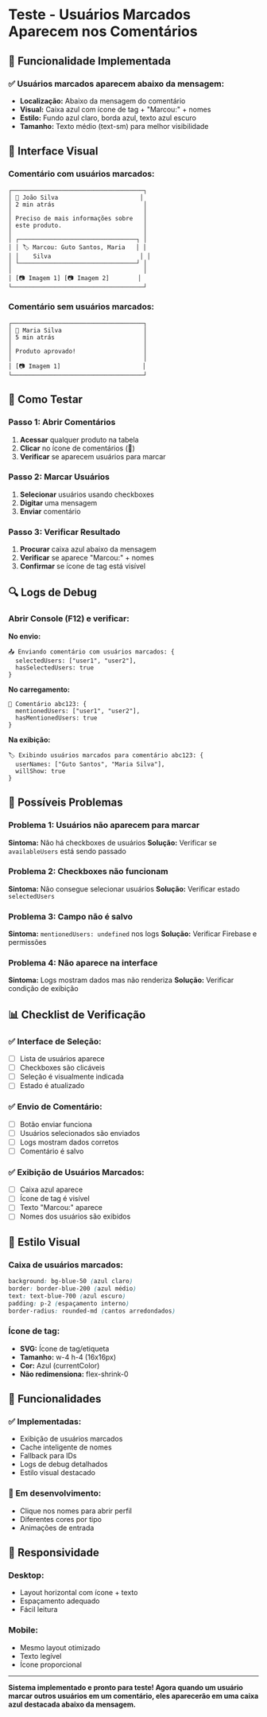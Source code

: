 # Teste - Usuários Marcados Aparecem nos Comentários

## 🎯 **Funcionalidade Implementada**

### **✅ Usuários marcados aparecem abaixo da mensagem:**
- **Localização:** Abaixo da mensagem do comentário
- **Visual:** Caixa azul com ícone de tag + "Marcou:" + nomes
- **Estilo:** Fundo azul claro, borda azul, texto azul escuro
- **Tamanho:** Texto médio (text-sm) para melhor visibilidade

## 🎨 **Interface Visual**

### **Comentário com usuários marcados:**
```
┌─────────────────────────────────────┐
│ 👤 João Silva                       │
│ 2 min atrás                         │
│                                     │
│ Preciso de mais informações sobre   │
│ este produto.                       │
│                                     │
│ ┌─────────────────────────────────┐ │
│ │ 🏷️ Marcou: Guto Santos, Maria   │ │
│ │    Silva                         │ │
│ └─────────────────────────────────┘ │
│                                     │
│ [📷 Imagem 1] [📷 Imagem 2]        │
└─────────────────────────────────────┘
```

### **Comentário sem usuários marcados:**
```
┌─────────────────────────────────────┐
│ 👤 Maria Silva                       │
│ 5 min atrás                         │
│                                     │
│ Produto aprovado!                   │
│                                     │
│ [📷 Imagem 1]                       │
└─────────────────────────────────────┘
```

## 🧪 **Como Testar**

### **Passo 1: Abrir Comentários**
1. **Acessar** qualquer produto na tabela
2. **Clicar** no ícone de comentários (💬)
3. **Verificar** se aparecem usuários para marcar

### **Passo 2: Marcar Usuários**
1. **Selecionar** usuários usando checkboxes
2. **Digitar** uma mensagem
3. **Enviar** comentário

### **Passo 3: Verificar Resultado**
1. **Procurar** caixa azul abaixo da mensagem
2. **Verificar** se aparece "Marcou:" + nomes
3. **Confirmar** se ícone de tag está visível

## 🔍 **Logs de Debug**

### **Abrir Console (F12) e verificar:**

**No envio:**
```
📤 Enviando comentário com usuários marcados: {
  selectedUsers: ["user1", "user2"],
  hasSelectedUsers: true
}
```

**No carregamento:**
```
📝 Comentário abc123: {
  mentionedUsers: ["user1", "user2"],
  hasMentionedUsers: true
}
```

**Na exibição:**
```
🏷️ Exibindo usuários marcados para comentário abc123: {
  userNames: ["Guto Santos", "Maria Silva"],
  willShow: true
}
```

## 🔧 **Possíveis Problemas**

### **Problema 1: Usuários não aparecem para marcar**
**Sintoma:** Não há checkboxes de usuários
**Solução:** Verificar se `availableUsers` está sendo passado

### **Problema 2: Checkboxes não funcionam**
**Sintoma:** Não consegue selecionar usuários
**Solução:** Verificar estado `selectedUsers`

### **Problema 3: Campo não é salvo**
**Sintoma:** `mentionedUsers: undefined` nos logs
**Solução:** Verificar Firebase e permissões

### **Problema 4: Não aparece na interface**
**Sintoma:** Logs mostram dados mas não renderiza
**Solução:** Verificar condição de exibição

## 📊 **Checklist de Verificação**

### **✅ Interface de Seleção:**
- [ ] Lista de usuários aparece
- [ ] Checkboxes são clicáveis
- [ ] Seleção é visualmente indicada
- [ ] Estado é atualizado

### **✅ Envio de Comentário:**
- [ ] Botão enviar funciona
- [ ] Usuários selecionados são enviados
- [ ] Logs mostram dados corretos
- [ ] Comentário é salvo

### **✅ Exibição de Usuários Marcados:**
- [ ] Caixa azul aparece
- [ ] Ícone de tag é visível
- [ ] Texto "Marcou:" aparece
- [ ] Nomes dos usuários são exibidos

## 🎨 **Estilo Visual**

### **Caixa de usuários marcados:**
```css
background: bg-blue-50 (azul claro)
border: border-blue-200 (azul médio)
text: text-blue-700 (azul escuro)
padding: p-2 (espaçamento interno)
border-radius: rounded-md (cantos arredondados)
```

### **Ícone de tag:**
- **SVG:** Ícone de tag/etiqueta
- **Tamanho:** w-4 h-4 (16x16px)
- **Cor:** Azul (currentColor)
- **Não redimensiona:** flex-shrink-0

## 🚀 **Funcionalidades**

### **✅ Implementadas:**
- Exibição de usuários marcados
- Cache inteligente de nomes
- Fallback para IDs
- Logs de debug detalhados
- Estilo visual destacado

### **🔄 Em desenvolvimento:**
- Clique nos nomes para abrir perfil
- Diferentes cores por tipo
- Animações de entrada

## 📱 **Responsividade**

### **Desktop:**
- Layout horizontal com ícone + texto
- Espaçamento adequado
- Fácil leitura

### **Mobile:**
- Mesmo layout otimizado
- Texto legível
- Ícone proporcional

---

**Sistema implementado e pronto para teste! Agora quando um usuário marcar outros usuários em um comentário, eles aparecerão em uma caixa azul destacada abaixo da mensagem.**
